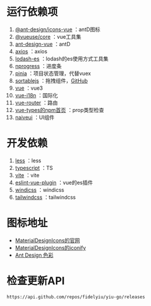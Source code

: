 # 运行依赖项
1. [@ant-design/icons-vue](https://2x.antdv.com/components/icon-cn) ：antD图标
2. [@vueuse/core](https://vueuse.org/) ：vue工具集
3. [ant-design-vue](https://2x.antdv.com/components/overview-cn/) ：antD
4. [axios](https://axios-http.com/) ：axios
5. [lodash-es](https://www.lodashjs.com/) ：lodash的es使用方式工具集
6. [nprogress](https://ricostacruz.com/nprogress/) ：进度条
7. [pinia](https://pinia.esm.dev/) ：项目状态管理，代替vuex
8. [sortablejs](https://sortablejs.github.io/Sortable/) ：拖拽组件，[GitHub](https://github.com/SortableJS/Sortable) 
9. [vue](https://v3.cn.vuejs.org/) ：vue3
10. [vue-i18n](https://vue-i18n.intlify.dev/) ：国际化
11. [vue-router](https://next.router.vuejs.org/zh/) ：路由
12. [vue-types的npm首页](https://dwightjack.github.io/vue-types/#when-to-use) ：prop类型检查
13. [naiveui](https://www.naiveui.com/zh-CN/os-theme) ：UI组件

# 开发依赖
1. [less](http://lesscss.cn/) ：less
2. [typescript](https://www.typescriptlang.org/) ：TS
3. [vite](https://cn.vitejs.dev/) ：vite
4. [eslint-vue-plugin](https://eslint.vuejs.org/) ：vue的es插件
5. [windicss](https://windicss.org/) ：windicss
6. [tailwindcss](https://tailwindcss.com/docs) ：tailwindcss

# 图标地址
- [MaterialDesignIcons的官网](https://materialdesignicons.com/)
- [MaterialDesignIcons的iconify](https://iconify.design/icon-sets/mdi/)
- [Ant Design 色彩](https://ant.design/docs/spec/colors-cn)


# 检查更新API
```bash
https://api.github.com/repos/fidelyiu/yiu-go/releases
```
